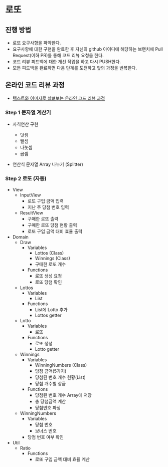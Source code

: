 # 로또
## 진행 방법
* 로또 요구사항을 파악한다.
* 요구사항에 대한 구현을 완료한 후 자신의 github 아이디에 해당하는 브랜치에 Pull Request(이하 PR)를 통해 코드 리뷰 요청을 한다.
* 코드 리뷰 피드백에 대한 개선 작업을 하고 다시 PUSH한다.
* 모든 피드백을 완료하면 다음 단계를 도전하고 앞의 과정을 반복한다.

## 온라인 코드 리뷰 과정
* [텍스트와 이미지로 살펴보는 온라인 코드 리뷰 과정](https://github.com/next-step/nextstep-docs/tree/master/codereview)

### Step 1 문자열 계산기
* 사칙연산 구현
  * 덧셈
  * 뺄셈
  * 나눗셈
  * 곱셈

* 연산식 문자열 Array 나누기 (Splitter) 

### Step 2 로또 (자동)
* View
  * InputView
    * 로또 구입 금액 입력
    * 지난 주 당첨 번호 입력
  * ResultView
    * 구매한 로또 출력
    * 구매한 로또 당첨 현황 출력
    * 로또 구입 금액 대비 효율 출력
* Domain
  * Draw
    * Variables 
      * Lottos (Class)
      * Winnings (Class)
      * 구매한 로또 개수
    * Functions
      * 로또 생성 요청
      * 로또 당첨 확인
  * Lottos
    * Variables
      * List<Lotto>
    * Functions
      * List에 Lotto 추가
      * Lottos getter
  * Lotto
    * Variables
      * 로또
    * Functions
      * 로또 생성
      * Lotto getter
  * Winnings
    * Variables
      * WinningNumbers (Class)
      * 당첨 금액(5가지)
      * 당첨된 번호 개수 현황(List)
      * 당첨 개수별 상금
    * Functions
      * 당첨된 번호 개수 Array에 저장
      * 총 당첨금액 계산
      * 당첨번호 파싱
  * WinningNumbers
    * Variables
      * 당첨 번호
      * 보너스 번호
    * 당첨 번호 여부 확인
* Util
  * Ratio
    * Functions
      * 로또 구입 금액 대비 효율 계산